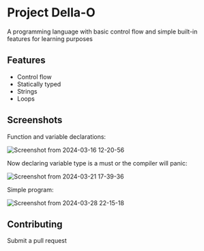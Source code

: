 # Project Della-O

A programming language with basic control flow and simple built-in features for learning purposes

## Features
- Control flow
- Statically typed
- Strings
- Loops

## Screenshots

Function and variable declarations:

![Screenshot from 2024-03-16 12-20-56](https://github.com/Asaadziad/Alang/assets/108868994/d60a7fe8-5ae0-47fb-bdda-19cae8e63804)

Now declaring variable type is a must or the compiler will panic:

![Screenshot from 2024-03-21 17-39-36](https://github.com/Asaadziad/Alang/assets/108868994/db73b94a-b88c-4f17-8081-fb39ca511250)

Simple program:

![Screenshot from 2024-03-28 22-15-18](https://github.com/Asaadziad/Della-O/assets/108868994/8c47600c-e1ac-43a5-a3f8-ab04bf0e908a)

## Contributing

Submit a pull request
